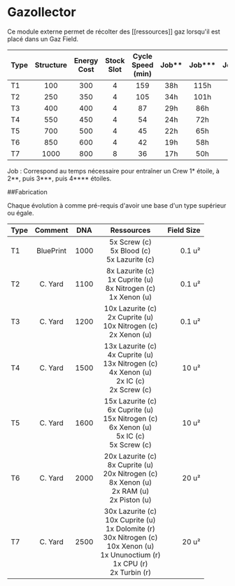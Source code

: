 # Gazollector

Ce module externe permet de récolter des [[ressources]] gaz lorsqu'il est placé dans un Gaz Field.



| Type | Structure | Energy Cost | Stock Slot | Cycle Speed (min) | Job** | Job*** | Job**** |
| ---- |:---------:|:-----------:|:----------:|:-----------------:|:-----:|:------:| -------:|
| T1   | 100       | 300         | 4          | 159               | 38h   | 115h   | 346h    |
| T2   | 250       | 350         | 4          | 105               | 34h   | 101h   | 302h    |
| T3   | 400       | 400         | 4          | 87                | 29h   | 86h    | 259h    |
| T4   | 550       | 450         | 4          | 54                | 24h   | 72h    | 216h    |
| T5   | 700       | 500         | 4          | 45                | 22h   | 65h    | 194h    |
| T6   | 850       | 600         | 4          | 42                | 19h   | 58h    | 173h    |
| T7   | 1000      | 800         | 8          | 36                | 17h   | 50h    | 151h    |

Job : Correspond au temps nécessaire pour entraîner un Crew 1* étoile, à 2**, puis 3***, puis 4**** étoiles.

##Fabrication

Chaque évolution à comme pré-requis d'avoir une base d'un type supérieur ou égale.

| Type | Comment   | DNA     | Ressources  | Field Size |
| ---- |:---------:|:-------:|:-----------:| ----------:|
| T1   | BluePrint | 1000    | 5x Screw (c) <br>5x Blood (c)<br>5x Lazurite (c) | 0.1 u² |
| T2   | C. Yard   | 1100    | 8x Lazurite (c)<br>1x Cuprite (u)<br>8x Nitrogen (c)<br>1x Xenon (u) | 0.1 u² |
| T3   | C. Yard   | 1200    | 10x Lazurite (c)<br>2x Cuprite (u)<br>10x Nitrogen (c)<br>2x Xenon (u) | 0.1 u² |
| T4   | C. Yard   | 1500    | 13x Lazurite (c)<br>4x Cuprite (u)<br>13x Nitrogen (c)<br>4x Xenon (u)<br>2x IC (c)<br>2x Screw (c) | 10 u² |
| T5   | C. Yard   | 1600    | 15x Lazurite (c)<br>6x Cuprite (u)<br>15x Nitrogen (c)<br>6x Xenon (u)<br>5x IC (c)<br>5x Screw (c) | 10 u² |
| T6   | C. Yard   | 2000    | 20x Lazurite (c)<br>8x Cuprite (u)<br>20x Nitrogen (c)<br>8x Xenon (u)<br>2x RAM (u)<br>2x Piston (u) | 20 u² |
| T7   | C. Yard   | 2500    | 30x Lazurite (c)<br>10x Cuprite (u)<br>1x Dolomite (r)<br>30x Nitrogen (c)<br>10x Xenon (u)<br>1x Ununoctium (r)<br>1x CPU (r)<br>2x Turbin (r) | 20 u² |
